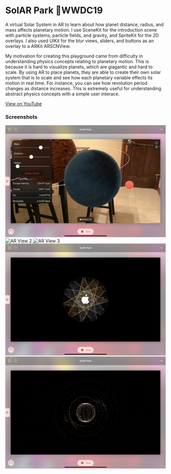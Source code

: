 # SolAR Park WWDC19
A virtual Solar System in AR to learn about how planet distance, radius, and mass affects planetary motion. I use SceneKit for the introduction scene with particle systems, particle fields, and gravity, and SpriteKit for the 2D overlays. I also used UIKit for the blur views, sliders, and buttons as an overlay to a ARKit ARSCNView. 

My motivation for creating this playground came from difficulty in understanding physics concepts relating to planetary motion. This is because it is hard to visualize planets, which are giagantic and hard to scale. By using AR to place planets, they are able to create their own solar system that is to scale and see how each planetary variable effects its motion in real time. For instance, you can see how revolution period changes as distance increases. This is extremely useful for understanding abstract physics concepts with a simple user interace.

[View on YouTube](https://youtu.be/yf3cmby82N4)

### Screenshots
![AR View 1](Screenshots/System1.jpeg)
![AR View 2](Screenshots/System2.png)
![AR View 3](Screenshots/System3.png)
![Introduction Scene1](Screenshots/Intro1.png)
![Introduction Scene2](Screenshots/Intro2.png)

